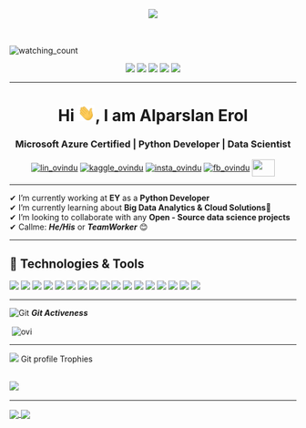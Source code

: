 <p align="center">
  <img src="https://i.imgur.com/OOpRj.gif" height="200"/>
</p>
<br>

<p align="left"> 
<img src="https://komarev.com/ghpvc/?username=AlparslanErol&color=brightgreen" alt="watching_count" />
 </p>
 <p align="center">
<img src="https://img.shields.io/badge/Age-25-red" />
  <img src="https://img.shields.io/badge/Focus-Software%20Development-2bbc8a" />
  <img src="https://img.shields.io/badge/Focus-Data%20Science-2bbc8a" />
  <img src="https://img.shields.io/badge/Lives-Warsaw-2bbc8a" />
  <img src="https://img.shields.io/badge/Languages-English%20%26%20Turkish-2bbc8a" />
</p>
<hr>
<h1 align="center">Hi <img src="https://raw.githubusercontent.com/ABSphreak/ABSphreak/master/gifs/Hi.gif" width="30px">, I am Alparslan Erol </h1>
<h3 align="center">Microsoft Azure Certified | Python Developer | Data Scientist</h3>
<p align="center">
<a href="https://www.linkedin.com/in/alparslan-erol" target="blank"><img align="center" src="https://image.flaticon.com/icons/png/128/174/174857.png" alt="lin_ovindu" height="30" width="40" /></a>  
<a href="https://www.kaggle.com/alparslanerol" target="blank"><img align="center" src="https://www.vectorlogo.zone/logos/kaggle/kaggle-icon.svg" alt="kaggle_ovindu" height="30" width="40" /></a>
<a href="https://www.instagram.com/alparslann001/" target="blank"><img align="center" src="https://image.flaticon.com/icons/png/128/174/174855.png" alt="insta_ovindu" height="30" width="40" /></a>
<a href="https://www.facebook.com/profile.php?id=100013712924815" target="blank"><img align="center" src="https://www.svgrepo.com/show/299425/facebook.svg" alt="fb_ovindu" height="30" width="40" /></a>
 <a href = "mailto: alparslann.erol@gmail.com"><img align="center" src="https://seeklogo.com/images/G/gmail-new-2020-logo-32DBE11BB4-seeklogo.com.png" height="30" width="40" /></a>
</p>
<hr>

✔ I’m currently working at **EY** as a **Python Developer**<br>
✔ I’m currently learning about **Big Data Analytics & Cloud Solutions**🥰<br>
✔ I’m looking to collaborate with any **Open - Source data science projects**<br>
✔ Callme: ***He/His*** or ***TeamWorker*** 😊 <br>

<hr>

## 🔧 Technologies & Tools
![](https://img.shields.io/badge/Code-Python-informational?style=flat&logo=python&logoColor=white&color=2bbc8a)
![](https://img.shields.io/badge/Code-Java-informational?style=flat&logo=java&logoColor=white&color=2bbc8a)
![](https://img.shields.io/badge/Code-R-informational?style=flat&logo=R&logoColor=white&color=2bbc8a)
![](https://img.shields.io/badge/Code-C++-informational?style=flat&logo=c%2B%2B&logoColor=white&color=2bbc8a)
![](https://img.shields.io/badge/Shell-Bash-informational?style=flat&logo=gnu-bash&logoColor=white&color=2bbc8a)
![](https://img.shields.io/badge/Tools-MySql-informational?style=flat&logo=mysql&logoColor=white&color=2bbc8a)
![](https://img.shields.io/badge/Tools-Docker-informational?style=flat&logo=docker&logoColor=white&color=2bbc8a)
![](https://img.shields.io/badge/Tools-Kubernetes-informational?style=flat&logo=kubernetes&logoColor=white&color=2bbc8a)
![](https://img.shields.io/badge/Tools-ApacheSpark-informational?style=flat&logo=apachespark&logoColor=white&color=2bbc8a)
![](https://img.shields.io/badge/Tools-Grafana-informational?style=flat&logo=grafana&logoColor=white&color=2bbc8a)
![](https://img.shields.io/badge/Tools-Elasticsearch-informational?style=flat&logo=elastic&logoColor=white&color=2bbc8a)
![](https://img.shields.io/badge/Tools-Jenkins-informational?style=flat&logo=jenkins&logoColor=white&color=2bbc8a)
![](https://img.shields.io/badge/Tools-GIT-informational?style=flat&logo=git&logoColor=white&color=2bbc8a)
![](https://img.shields.io/badge/Cloud-AWS-informational?style=flat&logo=amazonaws&logoColor=white&color=2bbc8a)
![](https://img.shields.io/badge/Cloud-Azure-informational?style=flat&logo=microsoftazure&logoColor=white&color=2bbc8a)
![](https://img.shields.io/badge/OS-Linux-informational?style=flat&logo=linux&logoColor=white&color=2bbc8a)
![](https://img.shields.io/badge/Editor-PyCharm-informational?style=flat&logo=pycharm&logoColor=white&color=2bbc8a)

<hr>
<img src="https://media.giphy.com/media/W5eoZHPpUx9sapR0eu/giphy.gif" width="30px" alt="Git"/>&nbsp;<i><b>Git Activeness</b></i></p>

[comment]: <> (<p><img align="left" src="https://github-readme-stats.vercel.app/api/top-langs?username=AlparslanErol&show_icons=true&locale=en&layout=compact&theme=chartreuse-dark" alt="ovi" /></p>)
<p>&nbsp;<img align="center" src="https://github-readme-stats.vercel.app/api?username=AlparslanErol&show_icons=true&locale=en&theme=chartreuse-dark" alt="ovi" width="410" /></p>

<hr>
<p align="left"><img src="https://media.giphy.com/media/QaMcXSekUWx7aogAUr/giphy.gif" width="30" />&nbsp;Git profile Trophies</p><br>
<img src="https://github-profile-trophy.vercel.app/?username=AlparslanErol&theme=juicyfresh&no-bg=true" />


-----

<a href="https://github.com/AlparslanErol/Hospital_UW_Django">
  <img align="center" src="https://github-readme-stats.vercel.app/api/pin/?username=AlparslanErol&repo=Hospital_UW_Django&title_color=2bbc8a&text_color=c9cacc&icon_color=2bbc8a&bg_color=1d1f21" />
</a>


<a href="https://github.com/AlparslanErol/Stock_Price_Scraping">
  <img align="center" src="https://github-readme-stats.vercel.app/api/pin/?username=AlparslanErol&repo=Stock_Price_Scraping&title_color=2bbc8a&text_color=c9cacc&icon_color=2bbc8a&bg_color=1d1f21" />
</a>    

<!-- Resources -->
<!-- Icons: https://simpleicons.org/ -->
<!-- GitHub Stats: https://github.com/anuraghazra/github-readme-stats -->
<!-- Emojis: https://emojipedia.org/emoji/ -->
<!-- HTML Emojis: https://www.fileformat.info/index.htm -->
<!-- Shields: https://shields.io/ -->
<!-- Awesome GitHub Profile README: https://github.com/abhisheknaiidu/awesome-github-profile-readme -->
<!-- Credits: [Ovindu Wijethunge](https://github.com/OvinduWijethunge) -->
<!-- Credits: [Ovindu Wijethunge](https://github.com/MartinHeinz) -->


